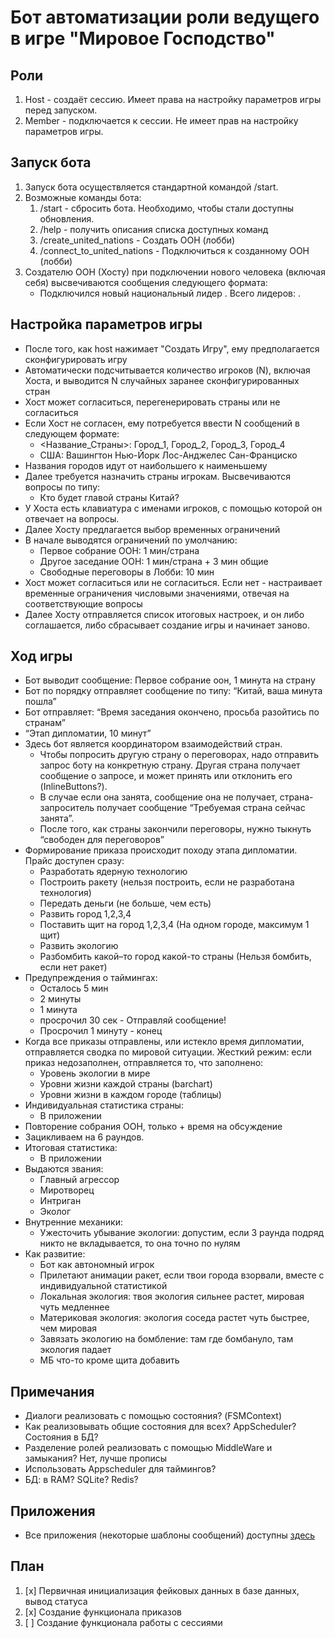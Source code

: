 # Бот автоматизации роли ведущего в игре "Мировое Господство"

## Роли

1. Host - создаёт сессию. Имеет права на настройку параметров игры перед запуском.
2. Member - подключается к сессии. Не имеет прав на настройку параметров игры.

## Запуск бота

1. Запуск бота осуществляется стандартной командой /start.
2. Возможные команды бота:
    1. /start - сбросить бота. Необходимо, чтобы стали доступны обновления.
    2. /help - получить описания списка доступных команд
    3. /create_united_nations - Создать ООН (лобби)
    4. /connect_to_united_nations - Подключиться к созданному ООН (лобби)
3. Создателю ООН (Хосту) при подключении нового человека (включая себя) высвечиваются
    сообщения следующего формата:
    - Подключился новый национальный лидер <username>. Всего лидеров: <N>.

## Настройка параметров игры

- После того, как host нажимает "Создать Игру", ему предполагается сконфигурировать игру
- Автоматически подсчитывается количество игроков (N), включая Хоста,
    и выводится N случайных заранее сконфигурированных стран
- Хост может согласиться, перегенерировать страны или не согласиться
- Если Хост не согласен, ему потребуется ввести N сообщений в следующем формате:
    - <Название_Страны>: Город_1, Город_2, Город_3, Город_4
    - США: Вашингтон Нью-Йорк Лос-Анджелес Сан-Франциско
- Названия городов идут от наибольшего к наименьшему
- Далее требуется назначить страны игрокам. Высвечиваются вопросы по типу:
    - Кто будет главой страны Китай?
- У Хоста есть клавиатура с именами игроков, с помощью которой он отвечает на вопросы.
- Далее Хосту предлагается выбор временных ограничений
- В начале выводятся ограничений по умолчанию:
    - Первое собрание ООН: 1 мин/страна
    - Другое заседание ООН: 1 мин/страна + 3 мин общие
    - Свободные переговоры в Лобби: 10 мин
- Хост может согласиться или не согласиться. Если нет - настраивает временные ограничения
    числовыми значениями, отвечая на соответствующие вопросы
- Далее Хосту отправляется список итоговых настроек, и он либо соглашается,
    либо сбрасывает создание игры и начинает заново.

## Ход игры

- Бот выводит сообщение: Первое собрание оон, 1 минута на страну
- Бот  по порядку отправляет сообщение по типу: “Китай, ваша минута пошла”
- Бот отправляет: “Время заседания окончено, просьба разойтись по странам”
- “Этап дипломатии, 10 минут”
- Здесь бот является координатором взаимодействий стран.
    - Чтобы попросить другую страну о переговорах, надо отправить запрос боту на конкретную страну. Другая страна получает сообщение о запросе, и может принять или отклонить его (InlineButtons?).
    - В случае если она занята, сообщение она не получает, страна-запроситель получает сообщение “Требуемая страна сейчас занята”.
    - После того, как страны закончили переговоры, нужно тыкнуть “свободен для переговоров”
- Формирование приказа происходит походу этапа дипломатии. Прайс доступен сразу:
    - Разработать ядерную технологию
    - Построить ракету (нельзя построить, если не разработана технология)
    - Передать деньги (не больше, чем есть)
    - Развить город 1,2,3,4
    - Поставить щит на город 1,2,3,4 (На одном городе, максимум 1 щит)
    - Развить экологию
    - Разбомбить какой–то город какой-то страны (Нельзя бомбить, если нет ракет)
- Предупреждения о таймингах:
    - Осталось 5 мин
    - 2 минуты
    - 1 минута
    - просрочил 30 сек - Отправляй сообщение!
    - Просрочил 1 минуту - конец
- Когда все приказы отправлены, или истекло время дипломатии, отправляется сводка по мировой ситуации. Жесткий режим: если приказ недозаполнен, отправляется то, что заполнено:
    - Уровень экологии в мире
    - Уровни жизни каждой страны (barchart)
    - Уровни жизни в каждом городе (таблицы)
- Индивидуальная статистика страны:
    - В приложении
- Повторение собрания ООН, только + время на обсуждение
- Зацикливаем на 6 раундов.
- Итоговая статистика:
    - В приложении
- Выдаются звания:
    - Главный агрессор
    - Миротворец
    - Интриган
    - Эколог
- Внутренние механики:
    - Ужесточить убывание экологии: допустим, если 3 раунда подряд никто не вкладывается, то она точно по нулям
- Как развитие:
    - Бот как автономный игрок
    - Прилетают анимации ракет, если твои города взорвали, вместе с индивидуальной статистикой
    - Локальная экология: твоя экология сильнее растет, мировая чуть медленнее
    - Материковая экология: экология соседа растет чуть быстрее, чем мировая
    - Завязать экологию на бомбление: там где бомбануло, там экология падает
    - МБ что-то кроме щита добавить

## Примечания

- Диалоги реализовать с помощью состояния? (FSMContext)
- Как реализовывать общие состояния для всех? AppScheduler? Состояния в БД?
- Разделение ролей реализовать с помощью MiddleWare и замыкания? Нет, лучше прописы
- Использовать Appscheduler для таймингов?
- БД: в RAM? SQLite? Redis?

## Приложения
- Все приложения (некоторые шаблоны сообщений) доступны [здесь](https://docs.google.com/document/d/1yT7HXiv8WFPXGPJRs9FgIYt1yvzAjAVVEuHLa6oIrZA/edit#)

## План
1. [x] Первичная инициализация фейковых данных в базе данных, вывод статуса
2. [x] Создание функционала приказов
3. [ ] Создание функционала работы с сессиями
